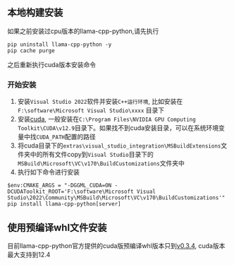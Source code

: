 ## 本地构建安装

如果之前安装过cpu版本的llama-cpp-python,请先执行 
```shell
pip uninstall llama-cpp-python -y
pip cache purge 
```
之后重新执行cuda版本安装命令

### 开始安装

1. 安装`Visual Studio 2022`软件并安装`C++运行环境`, 比如安装在`F:\software\Microsoft Visual Studio\xxxx` 目录下
2. 安装[cuda](https://developer.nvidia.com/cuda-downloads), 一般安装在`C:\Program Files\NVIDIA GPU Computing Toolkit\CUDA\v12.9`目录下。如果找不到cuda安装目录，可以在系统环境变量中找`CUDA_PATH`配置的路径
3. 将cuda目录下的`extras\visual_studio_integration\MSBuildExtensions`文件夹中的所有文件copy到`Visual Studio`目录下的`MSBuild\Microsoft\VC\v170\BuildCustomizations`文件夹中
4. 执行如下命令进行安装

```shell
$env:CMAKE_ARGS = "-DGGML_CUDA=ON -DCUDAToolkit_ROOT='F:\software\Microsoft Visual Studio\2022\Community\MSBuild\Microsoft\VC\v170\BuildCustomizations'"
pip install llama-cpp-python[server]
```

## 使用预编译whl文件安装
目前llama-cpp-python官方提供的cuda版预编译whl版本只到[v0.3.4](https://github.com/abetlen/llama-cpp-python/releases/download/v0.3.4-cu124/llama_cpp_python-0.3.4-cp311-cp311-win_amd64.whl), cuda版本最大支持到12.4